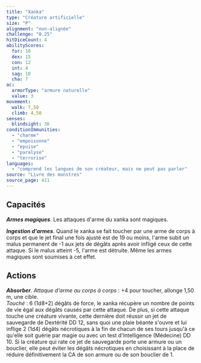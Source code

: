```yaml
---
title: "Xanka"
type: "Créature artificielle"
size: "P"
alignment: "non-alignée"
challenge: "0.25"
hitDiceCount: 4
abilityScores:
  for: 10
  dex: 15
  con: 12
  int: 4
  sag: 10
  cha: 7
ac:
  armorType: "armure naturelle"
  value: 3
movement:
  walk: 7,50
  climb: 4,50
senses:
  blindsight: 36
conditionImmunities:
  - "charme"
  - "empoisonne"
  - "epuise"
  - "paralyse"
  - "terrorise"
languages:
  - "comprend les langues de son créateur, mais ne peut pas parler"
source: "Livre des monstres"
source_page: 411
---
```

## Capacités
_**Armes magiques**_. Les attaques d'arme du xanka sont magiques.

_**Ingestion d'armes**_. Quand le xanka se fait toucher par une arme de corps à corps et que le jet final une fois ajusté est de 19 ou moins, l'arme subit un malus permanent de -1 aux jets de dégâts après avoir infligé ceux de cette attaque. Si le malus atteint -5, l'arme est détruite. Même les armes magiques sont soumises à cet effet.

## Actions
_**Absorber**_. _Attaque d'arme au corps à corps_ : +4 pour toucher, allonge 1,50 m, une cible.  
_Touché_ : 6 (1d8+2) dégâts de force, le xanka récupère un nombre de points de vie égal aux dégâts causés par cette attaque. De plus, si cette attaque touche une créature vivante, cette dernière doit réussir un jet de sauvegarde de Dextérité DD 12, sans quoi une plaie béante s'ouvre et lui inflige 2 (1d4) dégâts nécrotiques à la fin de chacun de ses tours jusqu'à ce qu'elle soit guérie par magie ou avec un test d'Intelligence (Médecine) DD 10. Si la créature qui rate ce jet de sauvegarde porte une armure ou un bouclier, elle peut éviter les dégâts nécrotiques en choisissant à la place de réduire définitivement la CA de son armure ou de son bouclier de 1.
